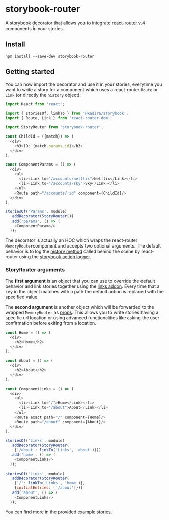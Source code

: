 # storybook-router

A [storybook](https://storybooks.js.org/) decorator that allows you to integrate [react-router v.4](https://reacttraining.com/react-router/) components in your stories.

## Install

    npm install --save-dev storybook-router
    
## Getting started

You can now import the decorator and use it in your stories, everytime you want to write a story for a component which uses a react-router `Route` or `Link` (or directly the `history` object):

```js
import React from 'react';

import { storiesOf, linkTo } from '@kadira/storybook';
import { Route, Link } from 'react-router-dom';

import StoryRouter from 'storybook-router';

const ChildId = ({match}) => (
  <div>
    <h3>ID: {match.params.id}</h3>
  </div>
);

const ComponentParams = () => (
  <div>
    <ul>
      <li><Link to="/accounts/netflix">Netflix</Link></li>
      <li><Link to="/accounts/sky">Sky</Link></li>
    </ul>
    <Route path="/accounts/:id" component={ChildId}/>
  </div>
);

storiesOf('Params', module)
  .addDecorator(StoryRouter())
  .add('params', () => (
    <ComponentParams/>
  ));
```

The decorator is actually an HOC which wraps the react-router `MemoryRouter`component and accepts two optional arguments. The default behavior is to log the [history method](https://github.com/ReactTraining/history#navigation) called behind the scene by react-router using the [storybook action logger](https://github.com/storybooks/storybook/tree/master/packages/addon-actions).

### StoryRouter arguments

The **first argument** is an object that you can use to override the default behavior and link stories together using the [links addon](https://github.com/storybooks/storybook-addon-links). 
Every time that a key in the object matches with a path the default action is replaced with the specified value.

The **second argument** is another object which will be forwarded to the wrapped `MemoryRouter` as [props](https://reacttraining.com/react-router/web/api/MemoryRouter). This allows you to write stories having a specific url location or using advanced functionalities like asking the user confirmation before exiting from a location.

```js
const Home = () => (
  <div>
    <h2>Home</h2>
  </div>
);

const About = () => (
  <div>
    <h2>About</h2>
  </div>
);

const ComponentLinks = () => (
  <div>
    <ul>
      <li><Link to="/">Home</Link></li>
      <li><Link to="/about">About</Link></li>
    </ul>
    <Route exact path="/" component={Home}/>
    <Route path="/about" component={About}/>
  </div>
);

storiesOf('Links', module)
  .addDecorator(StoryRouter(
    {'/about': linkTo('Links', 'about')}))
  .add('home', () => (
    <ComponentLinks/>
  ));
  
storiesOf('Links', module)
  .addDecorator(StoryRouter(
    {'/': linkTo('Links', 'home')},
    {initialEntries: ['/about']}))
  .add('about', () => (
    <ComponentLinks/>
  ));  
```


You can find more in the provided [example stories](https://github.com/gvaldambrini/storybook-router/tree/master/stories).
